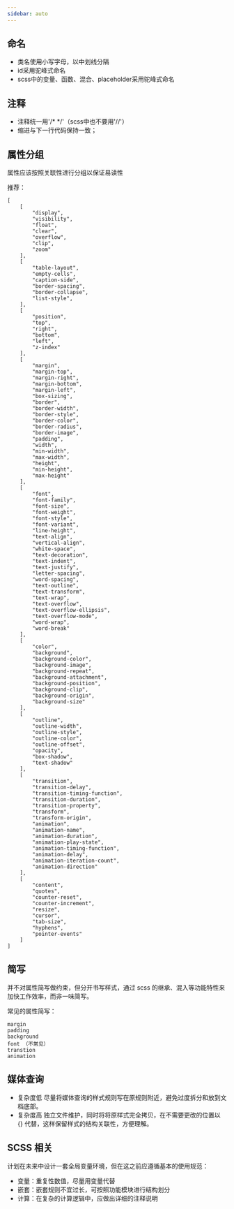 ```yaml
---
sidebar: auto
---
```


## 命名
- 类名使用小写字母，以中划线分隔
- id采用驼峰式命名
- scss中的变量、函数、混合、placeholder采用驼峰式命名

## 注释
- 注释统一用'/* */'（scss中也不要用'//'）
- 缩进与下一行代码保持一致；

## 属性分组
属性应该按照关联性进行分组以保证易读性

推荐：
```
[
    [
        "display",
        "visibility",
        "float",
        "clear",
        "overflow",
        "clip",
        "zoom"
    ],
    [
        "table-layout",
        "empty-cells",
        "caption-side",
        "border-spacing",
        "border-collapse",
        "list-style",
    ],
    [
        "position",
        "top",
        "right",
        "bottom",
        "left",
        "z-index"
    ],
    [
        "margin",
        "margin-top",
        "margin-right",
        "margin-bottom",
        "margin-left",
        "box-sizing",
        "border",
        "border-width",
        "border-style",
        "border-color",
        "border-radius",
        "border-image",
        "padding",
        "width",
        "min-width",
        "max-width",
        "height",
        "min-height",
        "max-height"
    ],
    [
        "font",
        "font-family",
        "font-size",
        "font-weight",
        "font-style",
        "font-variant",
        "line-height",
        "text-align",
        "vertical-align",
        "white-space",
        "text-decoration",
        "text-indent",
        "text-justify",
        "letter-spacing",
        "word-spacing",
        "text-outline",
        "text-transform",
        "text-wrap",
        "text-overflow",
        "text-overflow-ellipsis",
        "text-overflow-mode",
        "word-wrap",
        "word-break"
    ],
    [
        "color",
        "background",
        "background-color",
        "background-image",
        "background-repeat",
        "background-attachment",
        "background-position",
        "background-clip",
        "background-origin",
        "background-size"
    ],
    [
        "outline",
        "outline-width",
        "outline-style",
        "outline-color",
        "outline-offset",
        "opacity",
        "box-shadow",
        "text-shadow"
    ],
    [
        "transition",
        "transition-delay",
        "transition-timing-function",
        "transition-duration",
        "transition-property",
        "transform",
        "transform-origin",
        "animation",
        "animation-name",
        "animation-duration",
        "animation-play-state",
        "animation-timing-function",
        "animation-delay",
        "animation-iteration-count",
        "animation-direction"
    ],
    [
        "content",
        "quotes",
        "counter-reset",
        "counter-increment",
        "resize",
        "cursor",
        "tab-size",
        "hyphens",
        "pointer-events"
    ]
]
```

## 简写
并不对属性简写做约束，但分开书写样式，通过 scss 的继承、混入等功能特性来加快工作效率，而非一味简写。

常见的属性简写：

```
margin
padding
background
font （不常见）
transtion
animation
```

## 媒体查询
- 复杂度低
  尽量将媒体查询的样式规则写在原规则附近，避免过度拆分和放到文档底部。
- 复杂度高
  独立文件维护，同时将将原样式完全拷贝，在不需要更改的位置以 {} 代替，这样保留样式的结构关联性，方便理解。

## SCSS 相关
计划在未来中设计一套全局变量环境，但在这之前应遵循基本的使用规范：

- 变量：重复性数值，尽量用变量代替
- 嵌套：嵌套规则不宜过长，可按照功能模块进行结构划分
- 计算：在复杂的计算逻辑中，应做出详细的注释说明
